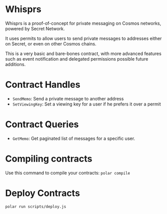 # Whisprs

Whisprs is a proof-of-concept for private messaging on Cosmos networks, powered by Secret Network.

It uses permits to allow users to send private messages to addresses either on Secret, or even on other Cosmos chains.

This is a very basic and bare-bones contract, with more advanced features such as event notification and delegated permissions 
possible future additions.

# Contract Handles
- `SendMemo`: Send a private message to another address 
- `SetViewingKey`: Set a viewing key for a user if he prefers it over a permit

# Contract Queries
- `GetMemo`: Get paginated list of messages for a specific user.

# Compiling contracts

Use this command to compile your contracts: 
`polar compile`

# Deploy Contracts

`polar run scripts/deploy.js`